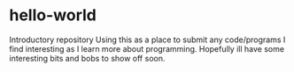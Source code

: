 # hello-world
Introductory repository 
Using this as a place to submit any code/programs I find interesting as I learn more about programming.
Hopefully ill have some interesting bits and bobs to show off soon.
